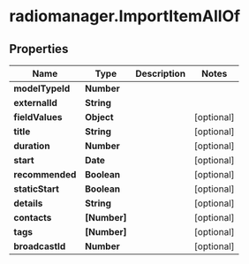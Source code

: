 # radiomanager.ImportItemAllOf

## Properties

Name | Type | Description | Notes
------------ | ------------- | ------------- | -------------
**modelTypeId** | **Number** |  | 
**externalId** | **String** |  | 
**fieldValues** | **Object** |  | [optional] 
**title** | **String** |  | [optional] 
**duration** | **Number** |  | [optional] 
**start** | **Date** |  | [optional] 
**recommended** | **Boolean** |  | [optional] 
**staticStart** | **Boolean** |  | [optional] 
**details** | **String** |  | [optional] 
**contacts** | **[Number]** |  | [optional] 
**tags** | **[Number]** |  | [optional] 
**broadcastId** | **Number** |  | [optional] 


